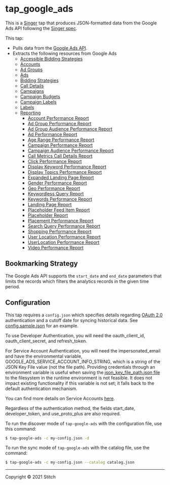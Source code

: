 # tap_google_ads

This is a [Singer](https://singer.io) tap that produces JSON-formatted
data from the Google Ads API following the [Singer
spec](https://github.com/singer-io/getting-started/blob/master/SPEC.md).

This tap: 

- Pulls data from the [Google Ads API](https://developers.google.com/google-ads/api/docs/start).
- Extracts the following resources from Google Ads
  - [Accessible Bidding Strategies](https://developers.google.com/google-ads/api/reference/rpc/v10/AccessibleBiddingStrategy)
  - [Accounts](https://developers.google.com/google-ads/api/reference/rpc/v10/Customer)
  - [Ad Groups](https://developers.google.com/google-ads/api/reference/rpc/v10/AdGroup)
  - [Ads](https://developers.google.com/google-ads/api/reference/rpc/v10/Ad)
  - [Bidding Strategies](https://developers.google.com/google-ads/api/reference/rpc/v10/BiddingStrategy)
  - [Call Details](https://developers.google.com/google-ads/api/reference/rpc/v10/CallView)
  - [Campaigns](https://developers.google.com/google-ads/api/reference/rpc/v10/Campaign)
  - [Campaign Budgets](https://developers.google.com/google-ads/api/reference/rpc/v10/CampaignBudget)
  - [Campaign Labels](https://developers.google.com/google-ads/api/reference/rpc/v10/CampaignLabel)
  - [Labels](https://developers.google.com/google-ads/api/reference/rpc/v10/Label)
  - [Reporting](https://developers.google.com/google-ads/api/docs/reporting/overview)
    - [Account Performance Report](https://developers.google.com/google-ads/api/fields/v10/customer)
    - [Ad Group Performance Report](https://developers.google.com/google-ads/api/fields/v10/ad_group)
    - [Ad Group Audience Performance Report](https://developers.google.com/google-ads/api/fields/v10/ad_group_audience_view)
    - [Ad Performance Report](https://developers.google.com/google-ads/api/fields/v10/ad_group_ad)
    - [Age Range Performance Report](https://developers.google.com/google-ads/api/fields/v10/age_range_view)
    - [Campaign Performance Report](https://developers.google.com/google-ads/api/fields/v10/campaign)
    - [Campaign Audience Performance Report](https://developers.google.com/google-ads/api/fields/v10/campaign_audience_view)
    - [Call Metrics Call Details Report](https://developers.google.com/google-ads/api/fields/v10/call_view)
    - [Click Performance Report](https://developers.google.com/google-ads/api/fields/v10/click_view)
    - [Display Keyword Performance Report](https://developers.google.com/google-ads/api/fields/v10/display_keyword_view)
    - [Display Topics Performance Report](https://developers.google.com/google-ads/api/fields/v10/topic_view)
    - [Expanded Landing Page Report](https://developers.google.com/google-ads/api/fields/v10/expanded_landing_page_view)
    - [Gender Performance Report](https://developers.google.com/google-ads/api/fields/v10/gender_view)
    - [Geo Performance Report](https://developers.google.com/google-ads/api/fields/v10/geographic_view)
    - [Keywordless Query Report](https://developers.google.com/google-ads/api/fields/v10/dynamic_search_ads_search_term_view)
    - [Keywords Performance Report](https://developers.google.com/google-ads/api/fields/v10/keyword_view)
    - [Landing Page Report](https://developers.google.com/google-ads/api/fields/v10/landing_page_view)
    - [Placeholder Feed Item Report](https://developers.google.com/google-ads/api/fields/v10/feed_item)
    - [Placeholder Report](https://developers.google.com/google-ads/api/fields/v10/feed_placeholder_view)
    - [Placement Performance Report](https://developers.google.com/google-ads/api/fields/v10/managed_placement_view)
    - [Search Query Performance Report](https://developers.google.com/google-ads/api/fields/v10/search_term_view)
    - [Shopping Performance Report](https://developers.google.com/google-ads/api/fields/v10/shopping_performance_view)
    - [User Location Performance Report](https://developers.google.com/google-ads/api/fields/v10/user_location_view)
    - [UserLocation Performance Report](https://developers.google.com/google-ads/api/fields/v10/user_location_view)
    - [Video Performance Report](https://developers.google.com/google-ads/api/fields/v10/video)

## Bookmarking Strategy

The Google Ads API supports the `start_date` and `end_date` parameters that limits the records which filters the analytics records in the given time period.

## Configuration

This tap requires a `config.json` which specifies details regarding [OAuth 2.0](https://developers.google.com/google-ads/api/docs/oauth/overview) authentication and a cutoff date for syncing historical data. See [config.sample.json](config.sample.json) for an example.

To use Developer Authentication, you will need the oauth_client_id, oauth_client_secret, and refresh_token.

For Service Account Authentication, you will need the impersonated_email and have the environmental variable, GOOGLE_ADS_SERVICE_ACCOUNT_INFO_STRING, which is a string of the JSON Key File value (not the file path). Providing credentials through an environment variable is useful when saving the [json_key_file_path.json file](https://developers.google.com/google-ads/api/docs/client-libs/python/oauth-service) to the filesystem in the runtime environment is not feasible. It does not impact existing functionality if this variable is not set; it falls back to the default authentication mechanism.

You can find more details on Service Accounts [here](https://developers.google.com/google-ads/api/docs/oauth/service-accounts#setting_up_service_account_access).

Regardless of the authentication method, the fields start_date, developer_token, and use_proto_plus are also required.

To run the discover mode of `tap-google-ads` with the configuration file, use this command:

```bash
$ tap-google-ads -c my-config.json -d
```

To run the sync mode of `tap-google-ads` with the catalog file, use the command:

```bash
$ tap-google-ads -c my-config.json --catalog catalog.json
```
---

Copyright &copy; 2021 Stitch
